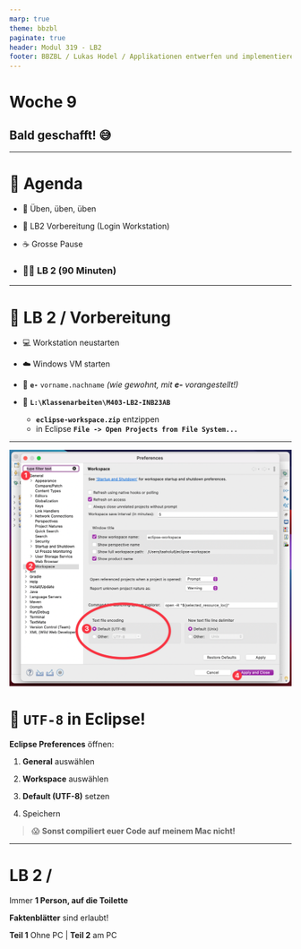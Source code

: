 ```yaml
---
marp: true
theme: bbzbl
paginate: true
header: Modul 319 - LB2
footer: BBZBL / Lukas Hodel / Applikationen entwerfen und implementieren
---
```


<!-- _class: big center -->

# Woche 9

## Bald geschafft! :sweat_smile:

---

<!-- _class: big emoji-list -->

# :compass: Agenda

- :juggling_person: Üben, üben, üben
- :checkered_flag: LB2 Vorbereitung (Login Workstation)
- :coffee: Grosse Pause

- ### :student: LB 2 (90 Minuten)

---

<!-- _class: big emoji-list -->

# :checkered_flag: LB 2 / **Vorbereitung**

- :computer: Workstation neustarten

- :cloud: Windows VM starten
- :bust_in_silhouette: **`e-`** `vorname.nachname` _(wie gewohnt, mit **e-** vorangestellt!)_
- :file_folder: **`L:\Klassenarbeiten\M403-LB2-INB23AB`**
  - **`eclipse-workspace.zip`** entzippen
  - in Eclipse **`File -> Open Projects from File System...`**

---

![bg right fit](./images/eclipse-uft8.png)

# :symbols: `UTF-8` in Eclipse!

**Eclipse Preferences** öffnen:

1. **General** auswählen
2. **Workspace** auswählen
3. **Default (UTF-8)** setzen

4. Speichern

> :scream: **Sonst compiliert euer Code auf meinem Mac nicht!**

---

<!-- _class: big center -->

# LB 2 / **<span id="timer"></span>**

Immer **1 Person, auf die Toilette**

**Faktenblätter** sind erlaubt!

**Teil 1** Ohne PC | **Teil 2** am PC

<!-- Display the countdown timer in -->
<script type="module">
  import { setTimer } from "./timer.mjs";
  setTimer("timer", "Oct 27, 2023 16:15:00", "Abgabe 🙏");
</script>
